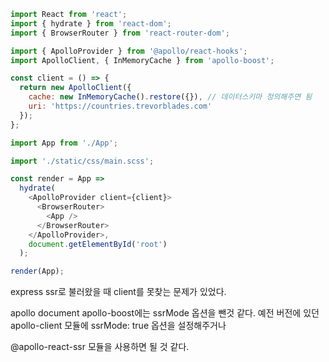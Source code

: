 ```js
import React from 'react';
import { hydrate } from 'react-dom';
import { BrowserRouter } from 'react-router-dom';

import { ApolloProvider } from '@apollo/react-hooks';
import ApolloClient, { InMemoryCache } from 'apollo-boost';

const client = () => {
  return new ApolloClient({
    cache: new InMemoryCache().restore({}), // 데이터스키마 정의해주면 됨
    uri: 'https://countries.trevorblades.com'
  });
};

import App from './App';

import './static/css/main.scss';

const render = App =>
  hydrate(
    <ApolloProvider client={client}>
      <BrowserRouter>
        <App />
      </BrowserRouter>
    </ApolloProvider>,
    document.getElementById('root')
  );

render(App);
```

express ssr로 불러왔을 때 client를 못찾는 문제가 있었다.

apollo document apollo-boost에는 ssrMode 옵션을 뺀것 같다.
예전 버전에 있던 apollo-client 모듈에 ssrMode: true 옵션을 설정해주거나

@apollo-react-ssr 모듈을 사용하면 될 것 같다.
